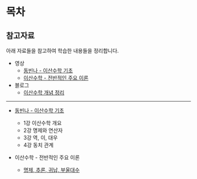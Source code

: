# 목차

## 참고자료

아래 자료들을 참고하여 학습한 내용들을 정리합니다.

- 영상
  - [동빈나 - 이산수학 기초](https://www.youtube.com/playlist?list=PLRx0vPvlEmdDgOIBt9MKQl-uMVrxtac4n)
  - [이산수학 - 전반적인 주요 이론](https://www.youtube.com/playlist?list=PLW8wOTYOluvFr4favjXEVXMghqQNYOOqI)
- 블로그
  - [이산수학 개념 정리](https://brunch.co.kr/@toughrogrammer/8)

------

- [동빈나 - 이산수학 기초](이산수학_기초.md)
  - 1강 이산수학 개요
  - 2강 명제와 연산자
  - 3강 역, 이, 대우
  - 4강 동치 관계

- 이산수학 - 전반적인 주요 이론
  - [명제, 추론, 귀납, 부울대수](명제,추론,귀납,부울대수.md)

